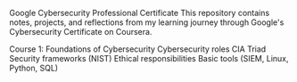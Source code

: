 Google Cybersecurity Professional Certificate
This repository contains notes, projects, and reflections from my learning journey through Google's Cybersecurity Certificate on Coursera.

Course 1: Foundations of Cybersecurity
Cybersecurity roles
CIA Triad
Security frameworks (NIST)
Ethical responsibilities
Basic tools (SIEM, Linux, Python, SQL)

